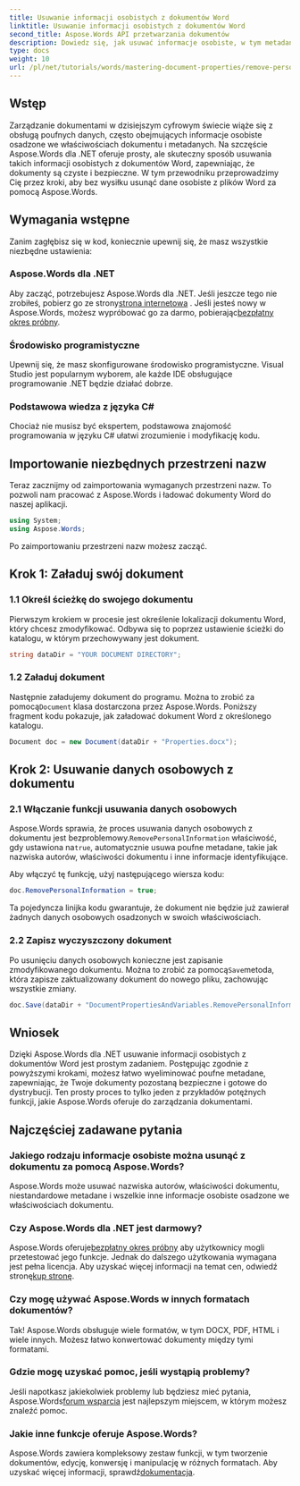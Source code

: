 ```yaml
---
title: Usuwanie informacji osobistych z dokumentów Word
linktitle: Usuwanie informacji osobistych z dokumentów Word
second_title: Aspose.Words API przetwarzania dokumentów
description: Dowiedz się, jak usuwać informacje osobiste, w tym metadane i dane autora, z dokumentów programu Word za pomocą narzędzia Aspose.Words for .NET.
type: docs
weight: 10
url: /pl/net/tutorials/words/mastering-document-properties/remove-personal-information-word-document/
---
```

## Wstęp

Zarządzanie dokumentami w dzisiejszym cyfrowym świecie wiąże się z obsługą poufnych danych, często obejmujących informacje osobiste osadzone we właściwościach dokumentu i metadanych. Na szczęście Aspose.Words dla .NET oferuje prosty, ale skuteczny sposób usuwania takich informacji osobistych z dokumentów Word, zapewniając, że dokumenty są czyste i bezpieczne. W tym przewodniku przeprowadzimy Cię przez kroki, aby bez wysiłku usunąć dane osobiste z plików Word za pomocą Aspose.Words.

## Wymagania wstępne

Zanim zagłębisz się w kod, koniecznie upewnij się, że masz wszystkie niezbędne ustawienia:

### Aspose.Words dla .NET

Aby zacząć, potrzebujesz Aspose.Words dla .NET. Jeśli jeszcze tego nie zrobiłeś, pobierz go ze strony[strona internetowa](https://releases.aspose.com/words/net/) . Jeśli jesteś nowy w Aspose.Words, możesz wypróbować go za darmo, pobierając[bezpłatny okres próbny](https://releases.aspose.com/).

### Środowisko programistyczne

Upewnij się, że masz skonfigurowane środowisko programistyczne. Visual Studio jest popularnym wyborem, ale każde IDE obsługujące programowanie .NET będzie działać dobrze.

### Podstawowa wiedza z języka C#

Chociaż nie musisz być ekspertem, podstawowa znajomość programowania w języku C# ułatwi zrozumienie i modyfikację kodu.

## Importowanie niezbędnych przestrzeni nazw

Teraz zacznijmy od zaimportowania wymaganych przestrzeni nazw. To pozwoli nam pracować z Aspose.Words i ładować dokumenty Word do naszej aplikacji.

```csharp
using System;
using Aspose.Words;
```

Po zaimportowaniu przestrzeni nazw możesz zacząć.

## Krok 1: Załaduj swój dokument

### 1.1 Określ ścieżkę do swojego dokumentu

Pierwszym krokiem w procesie jest określenie lokalizacji dokumentu Word, który chcesz zmodyfikować. Odbywa się to poprzez ustawienie ścieżki do katalogu, w którym przechowywany jest dokument.

```csharp
string dataDir = "YOUR DOCUMENT DIRECTORY";
```

### 1.2 Załaduj dokument

Następnie załadujemy dokument do programu. Można to zrobić za pomocą`Document` klasa dostarczona przez Aspose.Words. Poniższy fragment kodu pokazuje, jak załadować dokument Word z określonego katalogu.

```csharp
Document doc = new Document(dataDir + "Properties.docx");
```

## Krok 2: Usuwanie danych osobowych z dokumentu

### 2.1 Włączanie funkcji usuwania danych osobowych

 Aspose.Words sprawia, że proces usuwania danych osobowych z dokumentu jest bezproblemowy.`RemovePersonalInformation` właściwość, gdy ustawiona na`true`, automatycznie usuwa poufne metadane, takie jak nazwiska autorów, właściwości dokumentu i inne informacje identyfikujące.

Aby włączyć tę funkcję, użyj następującego wiersza kodu:

```csharp
doc.RemovePersonalInformation = true;
```

Ta pojedyncza linijka kodu gwarantuje, że dokument nie będzie już zawierał żadnych danych osobowych osadzonych w swoich właściwościach.

### 2.2 Zapisz wyczyszczony dokument

 Po usunięciu danych osobowych konieczne jest zapisanie zmodyfikowanego dokumentu. Można to zrobić za pomocą`Save`metoda, która zapisze zaktualizowany dokument do nowego pliku, zachowując wszystkie zmiany.

```csharp
doc.Save(dataDir + "DocumentPropertiesAndVariables.RemovePersonalInformation.docx");
```

## Wniosek

Dzięki Aspose.Words dla .NET usuwanie informacji osobistych z dokumentów Word jest prostym zadaniem. Postępując zgodnie z powyższymi krokami, możesz łatwo wyeliminować poufne metadane, zapewniając, że Twoje dokumenty pozostaną bezpieczne i gotowe do dystrybucji. Ten prosty proces to tylko jeden z przykładów potężnych funkcji, jakie Aspose.Words oferuje do zarządzania dokumentami.

## Najczęściej zadawane pytania

### Jakiego rodzaju informacje osobiste można usunąć z dokumentu za pomocą Aspose.Words?

Aspose.Words może usuwać nazwiska autorów, właściwości dokumentu, niestandardowe metadane i wszelkie inne informacje osobiste osadzone we właściwościach dokumentu.

### Czy Aspose.Words dla .NET jest darmowy?

 Aspose.Words oferuje[bezpłatny okres próbny](https://releases.aspose.com/) aby użytkownicy mogli przetestować jego funkcje. Jednak do dalszego użytkowania wymagana jest pełna licencja. Aby uzyskać więcej informacji na temat cen, odwiedź stronę[kup stronę](https://purchase.aspose.com/buy).

### Czy mogę używać Aspose.Words w innych formatach dokumentów?

Tak! Aspose.Words obsługuje wiele formatów, w tym DOCX, PDF, HTML i wiele innych. Możesz łatwo konwertować dokumenty między tymi formatami.

### Gdzie mogę uzyskać pomoc, jeśli wystąpią problemy?

 Jeśli napotkasz jakiekolwiek problemy lub będziesz mieć pytania, Aspose.Words[forum wsparcia](https://forum.aspose.com/c/words/8) jest najlepszym miejscem, w którym możesz znaleźć pomoc.

### Jakie inne funkcje oferuje Aspose.Words?

 Aspose.Words zawiera kompleksowy zestaw funkcji, w tym tworzenie dokumentów, edycję, konwersję i manipulację w różnych formatach. Aby uzyskać więcej informacji, sprawdź[dokumentacja](https://reference.aspose.com/words/net/).